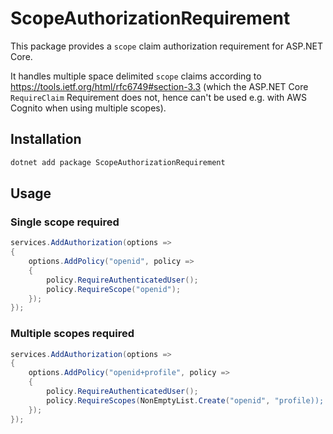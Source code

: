 # ScopeAuthorizationRequirement
This package provides a `scope` claim authorization requirement for ASP.NET Core.

It handles multiple space delimited `scope` claims according to https://tools.ietf.org/html/rfc6749#section-3.3 (which the ASP.NET Core `RequireClaim` Requirement does not, hence can't be used e.g. with AWS Cognito when using multiple scopes).

## Installation

```bash
dotnet add package ScopeAuthorizationRequirement
```

## Usage

### Single scope required

```csharp
services.AddAuthorization(options =>
{
    options.AddPolicy("openid", policy =>
    {
        policy.RequireAuthenticatedUser();
        policy.RequireScope("openid");
    });
});
```

### Multiple scopes required

```csharp
services.AddAuthorization(options =>
{
    options.AddPolicy("openid+profile", policy =>
    {
        policy.RequireAuthenticatedUser();
        policy.RequireScopes(NonEmptyList.Create("openid", "profile));
    });
});
```
